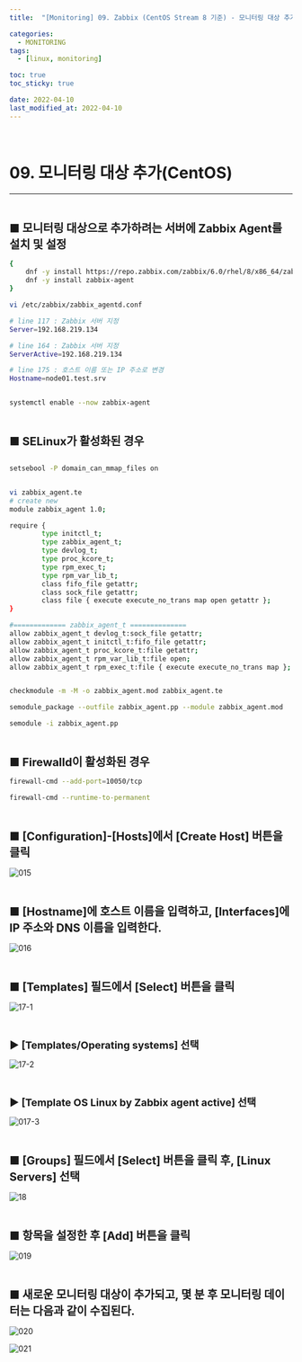 ```yaml
---
title:  "[Monitoring] 09. Zabbix (CentOS Stream 8 기준) - 모니터링 대상 추가(CentOS)" 

categories:
  - MONITORING
tags:
  - [linux, monitoring]

toc: true
toc_sticky: true

date: 2022-04-10
last_modified_at: 2022-04-10
---
```

<br>

# 09. 모니터링 대상 추가(CentOS)
---

<style>
table {
    font-size: 12pt;
}
table th:first-of-type {
    width: 5%;
}
table th:nth-of-type(2) {
    width: 15%;
}
table th:nth-of-type(3) {
    width: 50%;
}
table th:nth-of-type(4) {
    width: 30%;
}
big {
    font-size: 15pt;
}
small { 
    font-size: 18px 
}
</style>

<br>

<big> **■ 모니터링 대상으로 추가하려는 서버에 Zabbix Agent를 설치 및 설정** </big> <br>

```bash
{
    dnf -y install https://repo.zabbix.com/zabbix/6.0/rhel/8/x86_64/zabbix-release-6.0-1.el8.noarch.rpm
    dnf -y install zabbix-agent
}
```

```bash
vi /etc/zabbix/zabbix_agentd.conf

# line 117 : Zabbix 서버 지정
Server=192.168.219.134

# line 164 : Zabbix 서버 지정
ServerActive=192.168.219.134

# line 175 : 호스트 이름 또는 IP 주소로 변경
Hostname=node01.test.srv


systemctl enable --now zabbix-agent
```

<br>

<big> **■ SELinux가 활성화된 경우** </big> <br>

```bash

setsebool -P domain_can_mmap_files on


vi zabbix_agent.te
# create new
module zabbix_agent 1.0;

require {
        type initctl_t;
        type zabbix_agent_t;
        type devlog_t;
        type proc_kcore_t;
        type rpm_exec_t;
        type rpm_var_lib_t;
        class fifo_file getattr;
        class sock_file getattr;
        class file { execute execute_no_trans map open getattr };
}

#============= zabbix_agent_t ==============
allow zabbix_agent_t devlog_t:sock_file getattr;
allow zabbix_agent_t initctl_t:fifo_file getattr;
allow zabbix_agent_t proc_kcore_t:file getattr;
allow zabbix_agent_t rpm_var_lib_t:file open;
allow zabbix_agent_t rpm_exec_t:file { execute execute_no_trans map };


checkmodule -m -M -o zabbix_agent.mod zabbix_agent.te

semodule_package --outfile zabbix_agent.pp --module zabbix_agent.mod

semodule -i zabbix_agent.pp
```

<br>

<big> **■ Firewalld이 활성화된 경우** </big> <br>

```bash
firewall-cmd --add-port=10050/tcp

firewall-cmd --runtime-to-permanent
```

<br>

<big> **■ [Configuration]-[Hosts]에서 [Create Host] 버튼을 클릭** </big> <br>

![015](https://github.com/revenge1005/WEB-Server-3-Tier-Architecture/assets/42735894/d1abe715-d806-45b7-925f-31ed0ef5fd16)

<br>

<big> **■ [Hostname]에 호스트 이름을 입력하고, [Interfaces]에 IP 주소와 DNS 이름을 입력한다.** </big> <br>

![016](https://github.com/revenge1005/WEB-Server-3-Tier-Architecture/assets/42735894/1b77fa1d-7ab0-4084-87c9-5529ef701b0c)

<br>

<big> **■ [Templates] 필드에서 [Select] 버튼을 클릭** </big> <br>

![17-1](https://github.com/revenge1005/WEB-Server-3-Tier-Architecture/assets/42735894/cabbeb14-ec6c-4be2-81ba-220edc791c42)

<br>

<small> **▶ [Templates/Operating systems] 선택** </small> <br>

![17-2](https://github.com/revenge1005/WEB-Server-3-Tier-Architecture/assets/42735894/ac192d03-15fc-46ed-9e02-ff49ee1fa1d5)

<br>

<small> **▶ [Template OS Linux by Zabbix agent active] 선택** </small> <br>

![017-3](https://github.com/revenge1005/WEB-Server-3-Tier-Architecture/assets/42735894/9dcc6621-a53d-4c20-84b9-ee6fcbc404d9)

<br>

<big> **■ [Groups] 필드에서 [Select] 버튼을 클릭 후, [Linux Servers] 선택** </big> <br>

![18](https://github.com/revenge1005/WEB-Server-3-Tier-Architecture/assets/42735894/ccb54272-9778-4ad1-959b-2587f1a558ce)

<br>

<big> **■ 항목을 설정한 후 [Add] 버튼을 클릭** </big> <br>

![019](https://github.com/revenge1005/WEB-Server-3-Tier-Architecture/assets/42735894/237fed7a-912b-45d0-b197-2da20dd65caf)

<br>

<big> **■ 새로운 모니터링 대상이 추가되고, 몇 분 후 모니터링 데이터는 다음과 같이 수집된다.** </big> <br>

![020](https://github.com/revenge1005/WEB-Server-3-Tier-Architecture/assets/42735894/b543e1ca-fa07-4298-bf6a-a19b2f9cf618)

![021](https://github.com/revenge1005/WEB-Server-3-Tier-Architecture/assets/42735894/ef8dc79c-df31-4cfa-9246-d6d5597f099d)